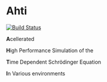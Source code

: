 # Ahti

[![Build Status](https://travis-ci.org/s0vereign/Ahti.svg?branch=master)](https://travis-ci.org/s0vereign/Ahti)


**A**cellerated

**H**igh Performance Simulation of the 

**T**ime Dependent Schrödinger Equation

**I**n Various environments

 
